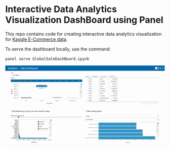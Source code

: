 # Interactive Data Analytics Visualization DashBoard using Panel

This repo contains code for creating interactive data analytics visualization for [Kaggle E-Commerce data](https://www.kaggle.com/code/sercanyesiloz/crm-analytics/data).  

To serve the dashboard locally, use the command:
```
panel serve GlobalSaleDashBoard.ipynb
```

![/SaleDashBoard.gif](https://github.com/ChristineLwin/Analytics_DashBoards/blob/main/Sale_Analytics/sale_db.gif)

